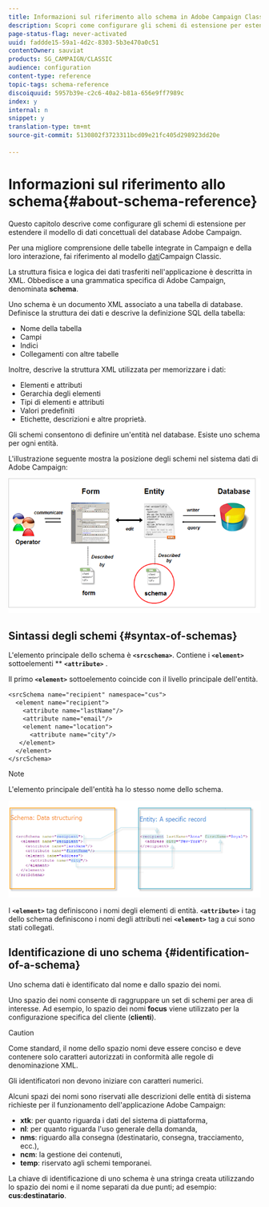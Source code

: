 ```yaml
---
title: Informazioni sul riferimento allo schema in Adobe Campaign Classic
description: Scopri come configurare gli schemi di estensione per estendere il modello di dati concettuali del database Adobe Campaign Classic.
page-status-flag: never-activated
uuid: faddde15-59a1-4d2c-8303-5b3e470a0c51
contentOwner: sauviat
products: SG_CAMPAIGN/CLASSIC
audience: configuration
content-type: reference
topic-tags: schema-reference
discoiquuid: 5957b39e-c2c6-40a2-b81a-656e9ff7989c
index: y
internal: n
snippet: y
translation-type: tm+mt
source-git-commit: 5130802f3723311bcd09e21fc405d298923dd20e

---
```



# Informazioni sul riferimento allo schema{#about-schema-reference}

Questo capitolo descrive come configurare gli schemi di estensione per estendere il modello di dati concettuali del database Adobe Campaign.

Per una migliore comprensione delle tabelle integrate in Campaign e della loro interazione, fai riferimento al modello [dati](https://helpx.adobe.com/campaign/kb/acc-datamodel.html)Campaign Classic.

La struttura fisica e logica dei dati trasferiti nell&#39;applicazione è descritta in XML. Obbedisce a una grammatica specifica di Adobe Campaign, denominata **schema**.

Uno schema è un documento XML associato a una tabella di database. Definisce la struttura dei dati e descrive la definizione SQL della tabella:

* Nome della tabella
* Campi
* Indici
* Collegamenti con altre tabelle

Inoltre, descrive la struttura XML utilizzata per memorizzare i dati:

* Elementi e attributi
* Gerarchia degli elementi
* Tipi di elementi e attributi
* Valori predefiniti
* Etichette, descrizioni e altre proprietà.

Gli schemi consentono di definire un&#39;entità nel database. Esiste uno schema per ogni entità.

L&#39;illustrazione seguente mostra la posizione degli schemi nel sistema dati di Adobe Campaign:

![](assets/reference_schema_intro.png)

## Sintassi degli schemi {#syntax-of-schemas}

L&#39;elemento principale dello schema è **`<srcschema>`**. Contiene i **`<element>`** sottoelementi ** **`<attribute>`** .

Il primo **`<element>`** sottoelemento coincide con il livello principale dell&#39;entità.

```
<srcSchema name="recipient" namespace="cus">
  <element name="recipient">  
    <attribute name="lastName"/>
    <attribute name="email"/>
    <element name="location">
      <attribute name="city"/>
   </element>
  </element>
</srcSchema>
```

>[!NOTE]
>
>L&#39;elemento principale dell&#39;entità ha lo stesso nome dello schema.

![](assets/s_ncs_configuration_schema_and_entity.png)

I **`<element>`** tag definiscono i nomi degli elementi di entità. **`<attribute>`** i tag dello schema definiscono i nomi degli attributi nei **`<element>`** tag a cui sono stati collegati.

## Identificazione di uno schema {#identification-of-a-schema}

Uno schema dati è identificato dal nome e dallo spazio dei nomi.

Uno spazio dei nomi consente di raggruppare un set di schemi per area di interesse. Ad esempio, lo spazio dei nomi **focus** viene utilizzato per la configurazione specifica del cliente (**clienti**).

>[!CAUTION]
>
>Come standard, il nome dello spazio nomi deve essere conciso e deve contenere solo caratteri autorizzati in conformità alle regole di denominazione XML.
>
>Gli identificatori non devono iniziare con caratteri numerici.

Alcuni spazi dei nomi sono riservati alle descrizioni delle entità di sistema richieste per il funzionamento dell&#39;applicazione Adobe Campaign:

* **xtk**: per quanto riguarda i dati del sistema di piattaforma,
* **nl**: per quanto riguarda l&#39;uso generale della domanda,
* **nms**: riguardo alla consegna (destinatario, consegna, tracciamento, ecc.),
* **ncm**: la gestione dei contenuti,
* **temp**: riservato agli schemi temporanei.

La chiave di identificazione di uno schema è una stringa creata utilizzando lo spazio dei nomi e il nome separati da due punti; ad esempio: **cus:destinatario**.
